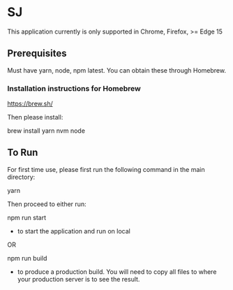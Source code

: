 # SJ
This application currently is only supported in Chrome, Firefox, >= Edge 15

## Prerequisites
Must have yarn, node, npm latest. You can obtain these through Homebrew.

### Installation instructions for Homebrew
https://brew.sh/

Then please install:

brew install yarn nvm node

## To Run
For first time use, please first run the following command in the main directory:

yarn

Then proceed to either run:

npm run start

- to start the application and run on local

OR

npm run build

- to produce a production build. You will need to copy all files to where your production server is to see the result.
